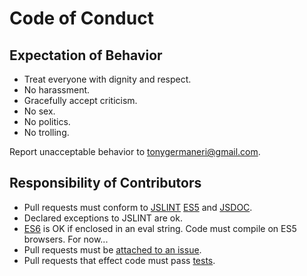 # Code of Conduct

## Expectation of Behavior

* Treat everyone with dignity and respect.
* No harassment.
* Gracefully accept criticism.
* No sex.
* No politics.
* No trolling.

Report unacceptable behavior to tonygermaneri@gmail.com.

## Responsibility of Contributors

* Pull requests must conform to [JSLINT](http://jslint.com/) [ES5](https://es5.github.io/) and [JSDOC](http://usejsdoc.org/).
* Declared exceptions to JSLINT are ok.
* [ES6](http://www.ecma-international.org/ecma-262/6.0/index.html) is OK if enclosed in an eval string.  Code must compile on ES5 browsers.  For now...
* Pull requests must be [attached to an issue](https://github.com/TonyGermaneri/canvas-datagrid/issues).
* Pull requests that effect code must pass [tests](https://tonygermaneri.github.io/canvas-datagrid/test/tests.html).
